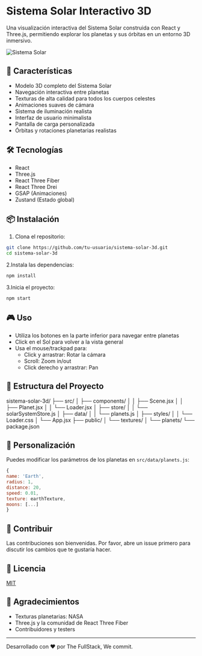 # Sistema Solar Interactivo 3D

Una visualización interactiva del Sistema Solar construida con React y Three.js, permitiendo explorar los planetas y sus órbitas en un entorno 3D inmersivo.

![Sistema Solar](preview.gif)

## 🚀 Características

- Modelo 3D completo del Sistema Solar
- Navegación interactiva entre planetas
- Texturas de alta calidad para todos los cuerpos celestes
- Animaciones suaves de cámara
- Sistema de iluminación realista
- Interfaz de usuario minimalista
- Pantalla de carga personalizada
- Órbitas y rotaciones planetarias realistas

## 🛠️ Tecnologías

- React
- Three.js
- React Three Fiber
- React Three Drei
- GSAP (Animaciones)
- Zustand (Estado global)

## 📦 Instalación

1. Clona el repositorio:

```bash
git clone https://github.com/tu-usuario/sistema-solar-3d.git
cd sistema-solar-3d
```

2.Instala las dependencias:

```bash
npm install
```

3.Inicia el proyecto:

```bash
npm start
```

## 🎮 Uso

- Utiliza los botones en la parte inferior para navegar entre planetas
- Click en el Sol para volver a la vista general
- Usa el mouse/trackpad para:
  - Click y arrastrar: Rotar la cámara
  - Scroll: Zoom in/out
  - Click derecho y arrastrar: Pan

## 🌟 Estructura del Proyecto

sistema-solar-3d/
├── src/
│ ├── components/
│ │ ├── Scene.jsx
│ │ ├── Planet.jsx
│ │ └── Loader.jsx
│ ├── store/
│ │ └── solarSystemStore.js
│ ├── data/
│ │ └── planets.js
│ ├── styles/
│ │ └── Loader.css
│ └── App.jsx
├── public/
│ └── textures/
│ └── planets/
└── package.json

## 🎨 Personalización

Puedes modificar los parámetros de los planetas en `src/data/planets.js`:

```javascript
{
name: 'Earth',
radius: 1,
distance: 20,
speed: 0.01,
texture: earthTexture,
moons: [...]
}
```

## 🤝 Contribuir

Las contribuciones son bienvenidas. Por favor, abre un issue primero para discutir los cambios que te gustaría hacer.

## 📝 Licencia

[MIT](LICENSE)

## 🙏 Agradecimientos

- Texturas planetarias: NASA
- Three.js y la comunidad de React Three Fiber
- Contribuidores y testers

---

Desarrollado con ❤️ por The FullStack, We commit.
